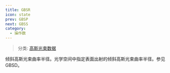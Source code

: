 ```yaml
---
title: GBSR
icon: state
prev: GBSP
next: GBSS
category:
  - 操作数
---
```


> 分类: [高斯光束数据](/hb/operands/135/893/  "Zemax 操作数 高斯光束数据")

倾斜高斯光束曲率半径。光学空间中指定表面出射的倾斜高斯光束曲率半径。参见GBSD。